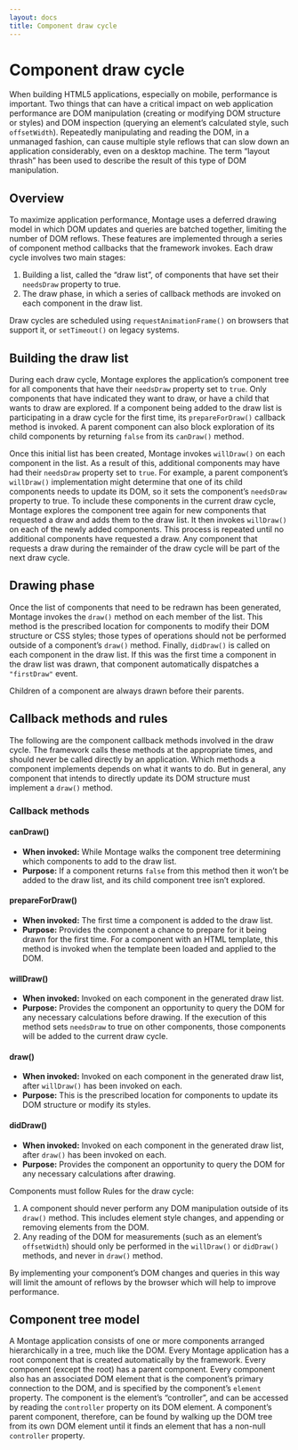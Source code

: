 ```yaml
---
layout: docs
title: Component draw cycle
---
```


# Component draw cycle

When building HTML5 applications, especially on mobile, performance is important. Two things that can have a critical impact on web application performance are DOM manipulation (creating or modifying DOM structure or styles) and DOM inspection (querying an element’s calculated style, such `offsetWidth`). Repeatedly manipulating and reading the DOM, in a unmanaged fashion, can cause multiple style reflows that can slow down an application considerably, even on a desktop machine. The term “layout thrash” has been used to describe the result of this type of DOM manipulation.

## Overview
To maximize application performance, Montage uses a deferred drawing model in which DOM updates and queries are batched together, limiting the number of DOM reflows. These features are implemented through a series of component method callbacks that the framework invokes. Each draw cycle involves two main stages:

1. Building a list, called the “draw list”, of components that have set their `needsDraw` property to true.
2. The draw phase, in which a series of callback methods are invoked on each component in the draw list.

Draw cycles are scheduled using `requestAnimationFrame()` on browsers that support it, or `setTimeout()` on legacy systems.

## Building the draw list
During each draw cycle, Montage explores the application’s component tree for all components that have their `needsDraw` property set to `true`. Only components that have indicated they want to draw, or have a child that wants to draw are explored. If a component being added to the draw list is participating in a draw cycle for the first time, its `prepareForDraw()` callback method is invoked. A parent component can also block exploration of its child components by returning `false` from its `canDraw()` method.

Once this initial list has been created, Montage invokes `willDraw()` on each component in the list. As a result of this, additional components may have had their `needsDraw` property set to `true`. For example, a parent component’s `willDraw()` implementation might determine that one of its child components needs to update its DOM, so it sets the component’s `needsDraw` property to true. To include these components in the current draw cycle, Montage explores the component tree again for new components that requested a draw and adds them to the draw list. It then invokes `willDraw()` on each of the newly added components. This process is repeated until no additional components have requested a draw. Any component that requests a draw during the remainder of the draw cycle will be part of the next draw cycle.

## Drawing phase
Once the list of components that need to be redrawn has been generated, Montage invokes the `draw()` method on each member of the list. This method is the prescribed location for components to modify their DOM structure or CSS styles; those types of operations should not be performed outside of a component’s `draw()` method. Finally, `didDraw()` is called on each component in the draw list. If this was the first time a component in the draw list was drawn, that component automatically dispatches a `"firstDraw"` event.

Children of a component are always drawn before their parents.

## Callback methods and rules
The following are the component callback methods involved in the draw cycle. The framework calls these methods at the appropriate times, and should never be called directly by an application. Which methods a component implements depends on what it wants to do. But in general, any component that intends to directly update its DOM structure must implement a `draw()` method.

### Callback methods

#### canDraw()
* __When invoked:__ While Montage walks the component tree determining which components to add to the draw list.
* __Purpose:__ If a component returns `false` from this method then it won’t be added to the draw list, and its child component tree isn’t explored.

#### prepareForDraw()
* __When invoked:__ The first time a component is added to the draw list.
* __Purpose:__ Provides the component a chance to prepare for it being drawn for the first time. For a component with an HTML template, this method is invoked when the template been loaded and applied to the DOM.

#### willDraw()
* __When invoked:__ Invoked on each component in the generated draw list.
* __Purpose:__ Provides the component an opportunity to query the DOM for any necessary calculations before drawing. If the execution of this method sets `needsDraw` to true on other components, those components will be added to the current draw cycle.

#### draw()
* __When invoked:__ Invoked on each component in the generated draw list, after `willDraw()` has been invoked on each.
* __Purpose:__ This is the prescribed location for components to update its DOM structure or modify its styles.

#### didDraw()
* __When invoked:__ Invoked on each component in the generated draw list, after `draw()` has been invoked on each.
* __Purpose:__ Provides the component an opportunity to query the DOM for any necessary calculations after drawing.

Components must follow Rules for the draw cycle:
1. A component should never perform any DOM manipulation outside of its `draw()` method. This includes element style changes, and appending or removing elements from the DOM.
2. Any reading of the DOM for measurements (such as an element’s `offsetWidth`) should only be performed in the `willDraw()` or `didDraw()` methods, and never in `draw()` method.

By implementing your component’s DOM changes and queries in this way will limit the amount of reflows by the browser which will help to improve performance.

## Component tree model
A Montage application consists of one or more components arranged hierarchically in a tree, much like the DOM. Every Montage application has a root component that is created automatically by the framework. Every component (except the root) has a parent component. Every component also has an associated DOM element that is the component’s primary connection to the DOM, and is specified by the component’s `element` property. The component is the element’s “controller”, and can be accessed by reading the `controller` property on its DOM element. A component’s parent component, therefore, can be found by walking up the DOM tree from its own DOM element until it finds an element that has a non-null `controller` property.
